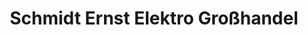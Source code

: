 ---
title: "Schmidt Ernst Elektro Großhandel"
url: /erlangen/schmidt-ernst-elektro-grosshandel/
shop: Elektrisch
---